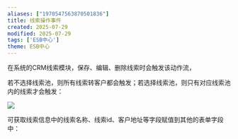 ```yaml
---
aliases: ["1970547563870501836"]
title: 线索操作事件
created: 2025-07-29
modified: 2025-07-29
tags: ['ESB中心']
theme: ESB中心
---
```


在系统的CRM线索模块，保存、编辑、删除线索时会触发该动作流，

若不选择线索池，则所有线索转客户都会触发；若选择线索池，则只有对应线索池内的线索才会触发：

![](https://myhelpdoc.oss-cn-heyuan.aliyuncs.com/mdimages/7aaf9c9ee5fd35af4d9c6e30e2450077.jpg)

可获取线索信息中的线索名称、线索id、客户地址等字段赋值到其他的表单字段中：


